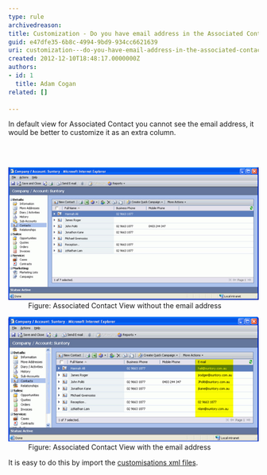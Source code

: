 ```yaml
---
type: rule
archivedreason: 
title: Customization - Do you have email address in the Associated Contact View?
guid: e47dfe35-6b8c-4994-9bd9-934cc6621639
uri: customization---do-you-have-email-address-in-the-associated-contact-view
created: 2012-12-10T18:48:17.0000000Z
authors:
- id: 1
  title: Adam Cogan
related: []

---
```



<p>
          In default view for Associated Contact you cannot see the email address, it would
          be better to customize it as an extra column.
        </p>
<br><excerpt class='endintro'></excerpt><br>
<dl class="badImage">
          <dt>
            <img src="ContactView_NoEmail.jpg" alt="Associated Contact View without the email address" />
          </dt>
          <dd>
            Figure: Associated Contact View without the email address</dd>
        </dl>
        <dl class="goodImage">
          <dt>
            <img src="ContactView_Email.jpg" alt="Associated Contact View with the email address" /></dt>
          <dd>
            Figure: Associated Contact View with the email address</dd>
        </dl>
        <p>
          It is easy to do this by import the <a href="http://www.ssw.com.au/ssw/Standards/BetterSoftwareSuggestions/CRM.aspx#Customizations">
            customisations xml files</a>.
        </p>


